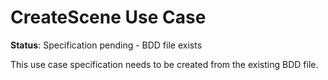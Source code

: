 # CreateScene Use Case

**Status**: Specification pending - BDD file exists

This use case specification needs to be created from the existing BDD file.

